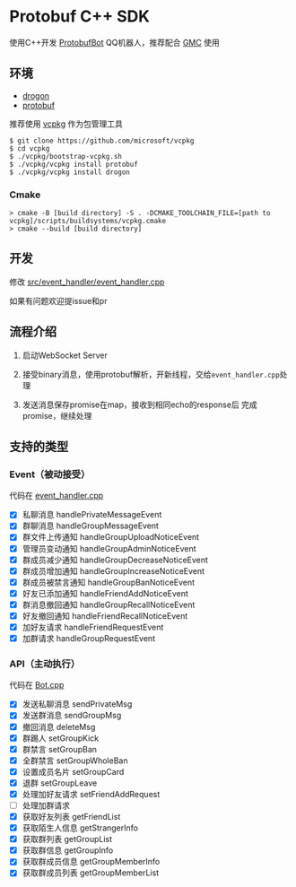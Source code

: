 # Protobuf C++ SDK

使用C++开发 [ProtobufBot](https://github.com/protobufbot/protobufbot) QQ机器人，推荐配合 [GMC](https://github.com/protobufbot/go-Mirai-Client/releases) 使用

## 环境

- [drogon](https://github.com/an-tao/drogon)
- [protobuf](https://github.com/protocolbuffers/protobuf/tree/master/cmake)

推荐使用 [vcpkg](https://github.com/microsoft/vcpkg) 作为包管理工具

```shell
$ git clone https://github.com/microsoft/vcpkg
$ cd vcpkg
$ ./vcpkg/bootstrap-vcpkg.sh
$ ./vcpkg/vcpkg install protobuf
$ ./vcpkg/vcpkg install drogon
```

### Cmake

```shell
> cmake -B [build directory] -S . -DCMAKE_TOOLCHAIN_FILE=[path to vcpkg]/scripts/buildsystems/vcpkg.cmake
> cmake --build [build directory]
```

## 开发

修改 [src/event_handler/event_handler.cpp](https://github.com/ProtobufBot/cpp-pbbot/blob/main/src/event_handler/event_handler.cpp)

如果有问题欢迎提issue和pr

## 流程介绍

1. 启动WebSocket Server

2. 接受binary消息，使用protobuf解析，开新线程，交给`event_handler.cpp`处理

3. 发送消息保存promise在map，接收到相同echo的response后 完成promise，继续处理

## 支持的类型

### Event（被动接受）

代码在 [event_handler.cpp](https://github.com/ProtobufBot/cpp-pbbot/blob/main/src/event_handler/event_handler.cpp)

- [x] 私聊消息 handlePrivateMessageEvent
- [x] 群聊消息 handleGroupMessageEvent
- [x] 群文件上传通知 handleGroupUploadNoticeEvent
- [x] 管理员变动通知 handleGroupAdminNoticeEvent
- [x] 群成员减少通知 handleGroupDecreaseNoticeEvent
- [x] 群成员增加通知 handleGroupIncreaseNoticeEvent
- [x] 群成员被禁言通知 handleGroupBanNoticeEvent
- [x] 好友已添加通知 handleFriendAddNoticeEvent
- [x] 群消息撤回通知 handleGroupRecallNoticeEvent
- [x] 好友撤回通知 handleFriendRecallNoticeEvent
- [x] 加好友请求 handleFriendRequestEvent
- [x] 加群请求 handleGroupRequestEvent

### API（主动执行）

代码在 [Bot.cpp](https://github.com/ProtobufBot/cpp-pbbot/blob/main/src/bot/Bot.cpp)

- [x] 发送私聊消息 sendPrivateMsg
- [x] 发送群消息 sendGroupMsg
- [x] 撤回消息 deleteMsg
- [x] 群踢人 setGroupKick
- [x] 群禁言 setGroupBan
- [x] 全群禁言 setGroupWholeBan
- [x] 设置成员名片 setGroupCard
- [x] 退群 setGroupLeave
- [x] 处理加好友请求 setFriendAddRequest
- [ ] 处理加群请求
- [x] 获取好友列表 getFriendList
- [x] 获取陌生人信息 getStrangerInfo
- [x] 获取群列表 getGroupList
- [x] 获取群信息 getGroupInfo
- [x] 获取群成员信息 getGroupMemberInfo
- [x] 获取群成员列表 getGroupMemberList
